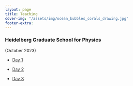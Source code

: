 ```yaml
---
layout: page
title: Teaching
cover-img: "/assets/img/ocean_bubbles_corals_drawing.jpg"
footer-extra: 
---
```

### Heidelberg Graduate School for Physics 
(October 2023)

- [Day 1](/assets/files/Graddays_HD_Paleoclimate_Blaser_Monday.pdf)

- [Day 2](/assets/files/Graddays_HD_Paleoclimate_Blaser_Tuesday.pdf)

- [Day 3](/assets/files/Graddays_HD_Paleoclimate_Blaser_Wednesday.pdf)

